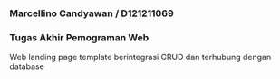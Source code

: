 ### Marcellino Candyawan / D121211069
### Tugas Akhir Pemograman Web
Web landing page template berintegrasi CRUD dan terhubung dengan database
